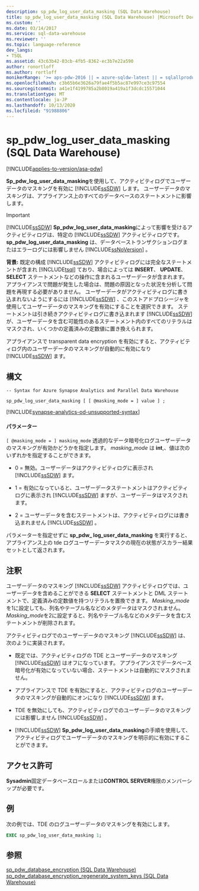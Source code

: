 ```yaml
---
description: sp_pdw_log_user_data_masking (SQL Data Warehouse)
title: sp_pdw_log_user_data_masking (SQL Data Warehouse) |Microsoft Docs
ms.custom: ''
ms.date: 03/14/2017
ms.service: sql-data-warehouse
ms.reviewer: ''
ms.topic: language-reference
dev_langs:
- TSQL
ms.assetid: 43c63b42-03cb-4fb5-8362-ec3b7e22a590
author: ronortloff
ms.author: rortloff
monikerRange: '>= aps-pdw-2016 || = azure-sqldw-latest || = sqlallproducts-allversions'
ms.openlocfilehash: c3b65b6e3626a79fae4f5b5ac87e997ce3c97554
ms.sourcegitcommit: a41e1f4199785a2b8019a419a1f3dcdc15571044
ms.translationtype: MT
ms.contentlocale: ja-JP
ms.lasthandoff: 10/13/2020
ms.locfileid: "91988806"
---
```

# <a name="sp_pdw_log_user_data_masking-sql-data-warehouse"></a>sp_pdw_log_user_data_masking (SQL Data Warehouse)
[!INCLUDE[applies-to-version/asa-pdw](../../includes/applies-to-version/asa-pdw.md)]

  **Sp_pdw_log_user_data_masking**を使用して、アクティビティログでユーザーデータのマスキングを有効に [!INCLUDE[ssSDW](../../includes/sssdw-md.md)] します。 ユーザーデータのマスキングは、アプライアンス上のすべてのデータベースのステートメントに影響します。  
  
> [!IMPORTANT]  
>  [!INCLUDE[ssSDW](../../includes/sssdw-md.md)] **Sp_pdw_log_user_data_masking**によって影響を受けるアクティビティログは、特定の [!INCLUDE[ssSDW](../../includes/sssdw-md.md)] アクティビティログです。 **sp_pdw_log_user_data_masking** は、データベーストランザクションログまたはエラーログには影響しません [!INCLUDE[ssNoVersion](../../includes/ssnoversion-md.md)] 。  
  
 **背景:** 既定の構成 [!INCLUDE[ssSDW](../../includes/sssdw-md.md)] アクティビティログには完全なステートメントが含まれ [!INCLUDE[tsql](../../includes/tsql-md.md)] ており、場合によっては **INSERT**、 **UPDATE**、 **SELECT** ステートメントなどの操作に含まれるユーザーデータが含まれます。 アプライアンスで問題が発生した場合は、問題の原因となった状況を分析して問題を再現する必要がありません。 ユーザーデータがアクティビティログに書き込まれないようにするには [!INCLUDE[ssSDW](../../includes/sssdw-md.md)] 、このストアドプロシージャを使用してユーザーデータのマスキングを有効にすることを選択できます。 ステートメントは引き続きアクティビティログに書き込まれます [!INCLUDE[ssSDW](../../includes/sssdw-md.md)] が、ユーザーデータを含む可能性のあるステートメント内のすべてのリテラルはマスクされ、いくつかの定義済みの定数値に置き換えられます。  
  
 アプライアンスで transparent data encryption を有効にすると、アクティビティログ内のユーザーデータのマスキングが自動的に有効になり [!INCLUDE[ssSDW](../../includes/sssdw-md.md)] ます。  
  
## <a name="syntax"></a>構文  
  
```syntaxsql  
-- Syntax for Azure Synapse Analytics and Parallel Data Warehouse  
  
sp_pdw_log_user_data_masking [ [ @masking_mode = ] value ] ;  
```

[!INCLUDE[synapse-analytics-od-unsupported-syntax](../../includes/synapse-analytics-od-unsupported-syntax.md)]
  
#### <a name="parameters"></a>パラメーター  
`[ @masking_mode = ] masking_mode` 透過的なデータ暗号化ログユーザーデータのマスキングが有効かどうかを指定します。 *masking_mode* は **int**,、値は次のいずれかを指定することができます。  
  
-   0 = 無効。ユーザーデータはアクティビティログに表示され [!INCLUDE[ssSDW](../../includes/sssdw-md.md)] ます。  
  
-   1 = 有効になっていると、ユーザーデータステートメントはアクティビティログに表示され [!INCLUDE[ssSDW](../../includes/sssdw-md.md)] ますが、ユーザーデータはマスクされます。  
  
-   2 = ユーザーデータを含むステートメントは、アクティビティログには書き込まれません [!INCLUDE[ssSDW](../../includes/sssdw-md.md)] 。  
  
 パラメーターを指定せずに **sp_pdw_ log_user_data_masking** を実行すると、アプライアンス上の tde ログユーザーデータマスクの現在の状態がスカラー結果セットとして返されます。  
  
## <a name="remarks"></a>注釈  
 ユーザーデータのマスキング [!INCLUDE[ssSDW](../../includes/sssdw-md.md)] アクティビティログでは、ユーザーデータを含めることができる **SELECT** ステートメントと DML ステートメントで、定義済みの定数値を持つリテラルを置換できます。 *Masking_mode*を1に設定しても、列名やテーブル名などのメタデータはマスクされません。 *Masking_mode*を2に設定すると、列名やテーブル名などのメタデータを含むステートメントが削除されます。  
  
 アクティビティログでのユーザーデータのマスキング [!INCLUDE[ssSDW](../../includes/sssdw-md.md)] は、次のように実装されます。  
  
-   既定では、アクティビティログの TDE とユーザーデータのマスキング [!INCLUDE[ssSDW](../../includes/sssdw-md.md)] はオフになっています。 アプライアンスでデータベース暗号化が有効になっていない場合、ステートメントは自動的にマスクされません。  
  
-   アプライアンスで TDE を有効にすると、アクティビティログのユーザーデータのマスキングが自動的にオンになり [!INCLUDE[ssSDW](../../includes/sssdw-md.md)] ます。  
  
-   TDE を無効にしても、アクティビティログでのユーザーデータのマスキングには影響しません [!INCLUDE[ssSDW](../../includes/sssdw-md.md)] 。  
  
-   [!INCLUDE[ssSDW](../../includes/sssdw-md.md)] **Sp_pdw_log_user_data_masking**の手順を使用して、アクティビティログでユーザーデータのマスキングを明示的に有効にすることができます。  
  
## <a name="permissions"></a>アクセス許可  
 **Sysadmin**固定データベースロールまたは**CONTROL SERVER**権限のメンバーシップが必要です。  
  
## <a name="example"></a>例  
 次の例では、TDE のログユーザーデータのマスキングを有効にします。  
  
```sql  
EXEC sp_pdw_log_user_data_masking 1;  
```  
  
## <a name="see-also"></a>参照  
 [sp_pdw_database_encryption &#40;SQL Data Warehouse&#41;](../../relational-databases/system-stored-procedures/sp-pdw-database-encryption-sql-data-warehouse.md)   
 [sp_pdw_database_encryption_regenerate_system_keys &#40;SQL Data Warehouse&#41;](../../relational-databases/system-stored-procedures/sp-pdw-database-encryption-regenerate-system-keys-sql-data-warehouse.md)  
  
  
